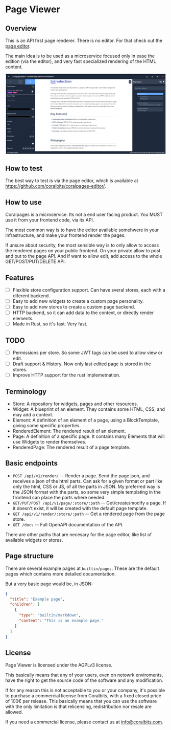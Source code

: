 # Page Viewer

## Overview

This is an API first page renderer. There is no editor. For that check out the
[page editor](https://github.com/coralbits/coralpages-editor).

The main idea is to be used as a microservice focused only in ease the edition (via the editor),
and very fast specialized rendering of the HTML content.

<div style="text-align: center;">
  <a href="./.github/screenshot-01.png" target="_blank">
    <img src="./.github/screenshot-01.png" width="500" alt="Screenshot of the page editor">
  </a>
</div>

## How to test

The best way to test is via the page editor, which is available at https://github.com/coralbits/coralpages-editor/.

## How to use

Coralpages is a microservice. Its not a end user facing product. You MUST use it from your
frontend code, via its API.

The most common way is to have the editor available somehwere in your infrastructure, and
make your frontend render the pages.

If unsure about security, the most sensible way is to only allow to access the rendered pages on
your public frontend. On your private allow to post and put to the page API. And if want to
allow edit, add access to the whole GET/POST/PUT/DELETE API.

## Features

- [ ] Flexible store configuration support. Can have sveral stores, each with a diferent backend.
- [ ] Easy to add new widgets to create a custom page personality.
- [ ] Easy to add new stores to create a custom page backend.
- [ ] HTTP backend, so it can add data to the context, or directly render elements.
- [ ] Made in Rust, so it's fast. Very fast.

## TODO

- [ ] Permissions per store. So some JWT tags can be used to allow view or edit.
- [ ] Draft support & History. Now only last edited page is stored in the stores.
- [ ] Improve HTTP support for the rust implemetnation.

## Terminology

- Store: A repository for widgets, pages and other resources.
- Widget: A blueprint of an element. They contains some HTML, CSS, and may add a context.
- Element: A definition of an element of a page, using a BlockTemplate, giving some specific properties.
- RenderedElement: The rendered result of an element.
- Page: A definition of a specific page. It contains many Elements that will use Widgets
  to render themselves.
- RenderedPage: The rendered result of a page template.

## Basic endpoints

- `POST /api/v1/render/` -- Render a page. Send the page json, and receives a json of the html
  parts. Can ask for a given format or part like only the html, CSS or JS, of all the parts in
  JSON. My preferred way is the JSON format with the parts, so some very simple templating in the frontend can place the parts where needed.
- `GET/PUT/POST /api/v1/page/:store/:path` -- Get/create/modify a page. If it doesn't exist, it will
  be created with the default page template.
- `GET /api/v1/render/:store/:path` -- Get a rendered page from the page store.
- `GET /docs` -- Full OpenAPI documentation of the API.

There are other paths that are necesary for the page editor, like list of available widgets or
stores.

## Page structure

There are several example pages at `builtin/pages`. These are the default pages which contains
more detailed documentation.

But a very basic page would be, in JSON:

```json
{
  "title": "Example page",
  "children": [
    {
      "type": "builtin/markdown",
      "content": "This is an example page."
    }
  ]
}
```

## License

Page Viewer is licensed under the AGPLv3 license.

This basically means that any of your users, even on netowrk enviroments, have the
right to get the source code of the software and any modification.

If for any reason this is not acceptable to you or your company, it's possible to
purchase a commercial license from Coralbits, with a fixed closed price of 100€ per
release. This basically means that you can use the software with the only limitation
is that relicensing, redistribution nor resale are allowed.

If you need a commercial license, please contact us at info@coralbits.com.
